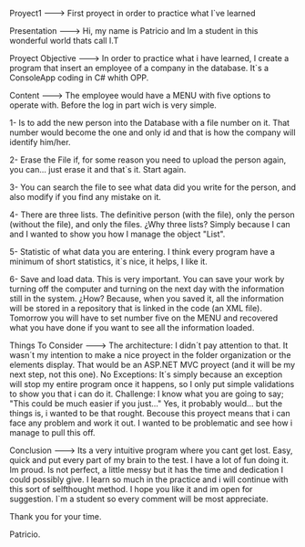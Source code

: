 Proyect1 --->
First proyect in order to practice what I`ve learned

Presentation --->
Hi, my name is Patricio and Im a student in this wonderful world thats call I.T

Proyect Objective --->
In order to practice what i have learned, I create a program that insert an employee of a company in the database. It`s a ConsoleApp coding in C# whith OPP.

Content --->
The employee would have a MENU with five options to operate with. Before the log in part wich is very simple.

1- Is to add the new person into the Database with a file number on it. That number would become the one and only id and that is how the company will identify him/her.

2- Erase the File if, for some reason you need to upload the person again, you can... just erase it and that`s it. Start again.

3- You can search the file to see what data did you write for the person, and also modify if you find any mistake on it.

4- There are three lists. The definitive person (with the file), only the person (without the file), and only the files. ¿Why three lists? Simply because I can and I wanted to show you how I manage the object "List".

5- Statistic of what data you are entering. I think every program have a minimum of short statistics, it`s nice, it helps, I like it.

6- Save and load data. This is very important. You can save your work by turning off the computer and turning on the next day with the information still in the system. ¿How? Because, when you saved it, all the information will be stored in a repository that is linked in the code (an XML file). Tomorrow you will have to set number five on the MENU and recovered what you have done if you want to see all the information loaded.

Things To Consider --->
The architecture: I didn´t pay attention to that. It wasn´t my intention to make a nice proyect in the folder organization or the elements display. That would be an ASP.NET MVC proyect (and it will be my next step, not this one).
No Exceptions: It´s simply because an exception will stop my entire program once it happens, so I only put simple validations to show you that i can do it.
Challenge: I know what you are going to say; "This could be much easier if you just..." Yes, it probably would... but the things is, i wanted to be that rought. Becouse this proyect means that i can face any problem and work it out. I wanted to be problematic and see how i manage to pull this off.

Conclusion --->
Its a very intuitive program where you cant get lost. Easy, quick and put every part of my brain to the test.
I have a lot of fun doing it. Im proud. Is not perfect, a little messy but it has the time and dedication I could possibly give. I learn so much in the practice and i will continue with this sort of selfthought method. I hope you like it and im open for suggestion. I`m a student so every comment will be most appreciate.

Thank you for your time.

Patricio.
